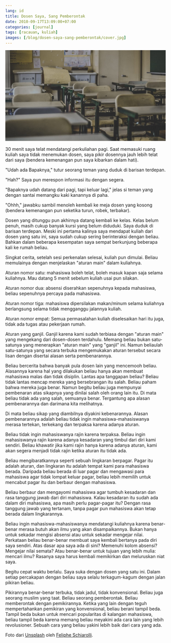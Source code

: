 ```yaml
---
lang: id
title: Dosen Saya, Sang Pemberontak
date: 2010-09-17T13:09:00+07:00
categories: [journal]
tags: [racauan, kuliah]
images: [/blog/dosen-saya-sang-pemberontak/cover.jpg]
---
```

![Dosen Saya, Sang Pemberontak](cover.jpg)

30 menit saya telat mendatangi perkuliahan pagi. Saat memasuki ruang kuliah saya tidak menemukan dosen, saya pikir dosennya jauh lebih telat dari saya (bendera kemenangan pun saya kibarkan dalam hati).

"Udah ada Bapaknya," tutur seorang teman yang duduk di barisan terdepan.

"Hah?" Saya pun merespon informasi itu dengan segera.

"Bapaknya udah datang dari pagi, tapi keluar lagi," jelas si teman yang dengan santai memangku kaki kanannya di paha.

"Ohhh," jawabku sambil menoleh kembali ke meja dosen yang kosong (bendera kemenangan pun seketika turun, robek, terbakar).

Dosen yang ditunggu pun akhirnya datang kembali ke kelas. Kelas belum penuh, masih cukup banyak kursi yang belum diduduki. Saya duduk di barisan terdepan. Meski ini pertama kalinya saya mendapat kuliah dari dosen yang satu ini, saya sudah cukup sering berinteraksi dengan beliau. Bahkan dalam beberapa kesempatan saya sempat berkunjung beberapa kali ke rumah beliau.

Singkat cerita, setelah sesi perkenalan selesai, kuliah pun dimulai. Beliau memulainya dengan menjelaskan "aturan main" dalam kuliahnya.

Aturan nomor satu: mahasiswa boleh telat, boleh masuk kapan saja selama kuliahnya. Mau datang 5 menit sebelum kuliah usai pun silakan.

Aturan nomor dua: absensi diserahkan sepenuhnya kepada mahasiswa, beliau sepenuhnya percaya pada mahasiswa.

Aturan nomor tiga: mahasiswa dipersilakan makan/minum selama kuliahnya berlangsung selama tidak mengganggu jalannya kuliah.

Aturan nomor empat: Semua permasalahan kuliah diselesaikan hari itu juga, tidak ada tugas atau pekerjaan rumah.

Aturan yang ganjil. Ganjil karena kami sudah terbiasa dengan "aturan main" yang mengekang dari dosen-dosen terdahulu. Memang beliau bukan satu-satunya yang menerapkan "aturan main" yang "ganjil" ini. Namun beliaulah satu-satunya yang secara terbuka mengemukakan aturan tersebut secara lisan dengan disertai alasan serta pembenarannya.

Beliau bercerita bahwa banyak pula dosen lain yang mencemooh beliau. Alasannya karena hal yang dilakukan beliau hanya akan membuat mahasiswa malas dan tidak disiplin. Lantas apa tanggapan beliau? Beliau tidak lantas mencap mereka yang bersebrangan itu salah. Beliau paham bahwa mereka juga benar. Namun begitu beliau juga mempunyai pembenaran atas sikapnya yang dinilai salah oleh orang lain itu. Di mata beliau tidak ada yang salah, semuanya benar. Tergantung apa alasan pembenarannya dan darimana kita melihatnya.

Di mata beliau sikap yang diambilnya diyakini kebenarannya. Alasan pembenarannya adalah beliau tidak ingin mahasiswa-mahasiswanya merasa tertekan, terkekang dan terpaksa karena adanya aturan.

Beliau tidak ingin mahasiswanya rajin karena terpaksa. Beliau ingin mahasiswanya rajin karena adanya kesadaran yang timbul dari diri kami sendiri. Beliau khawatir jika kami rajin hanya karena adanya aturan, kami akan segera menjadi tidak rajin ketika aturan itu tidak ada.

Beliau mengibaratkannya seperti sebuah lingkaran berpagar. Pagar itu adalah aturan, dan lingkaran itu adalah tempat kami para mahasiswa berada. Daripada beliau berada di luar pagar dan mengawasi para mahasiswa agar tidak lompat keluar pagar, beliau lebih memilih untuk mencabut pagar itu dan berbaur dengan mahasiswa.

Beliau berbaur dan mengayomi mahasiswa agar tumbuh kesadaran dan rasa tanggung jawab dari diri mahasiswa. Kalau kesadaran itu sudah ada dalam diri mahasiswa, apa masih perlu pagar-pagar itu? Dengan rasa tanggung jawab yang tertanam, tanpa pagar pun mahasiswa akan tetap berada dalam lingkarannya.

Beliau ingin mahasiswa-mahasiswanya mendatangi kuliahnya karena benar-benar merasa butuh akan ilmu yang akan disampaikannya. Bukan hanya untuk sekadar mengisi absensi atau untuk sekadar mengejar nilai. Perkataan beliau benar-benar membuat saya kembali bertanya pada diri saya sendiri. Atas dasar apa saya ada di sini? Memenuhi kolom absensi? Mengejar nilai semata? Atau benar-benar untuk tujuan yang lebih mulia: mencari ilmu? Rasanya saya harus kembali memikirkan dan meluruskan niat saya.

Begitu cepat waktu berlalu. Saya suka dengan dosen yang satu ini. Dalam setiap percakapan dengan beliau saya selalu terkagum-kagum dengan jalan pikiran beliau.

Pikirannya benar-benar terbuka, tidak jadul, tidak konvensional. Beliau juga seorang muslim yang taat. Beliau seorang pemberontak. Beliau memberontak dengan pemikirannya. Ketika yang lain dengan teguh mempertahankan pemikiran yang konvensional, beliau berani tampil beda. Tampil beda bukan untuk mencari popularitas di kalangan mahasiswa, beliau tampil beda karena memang beliau meyakini ada cara lain yang lebih revolusioner. Sebuah cara yang beliau yakini lebih baik dari cara yang ada.

Foto dari [Unsplash](https://unsplash.com/photos/hes6nUC1MVc) oleh [Feliphe Schiarolli](https://unsplash.com/@flpschi).
